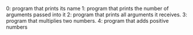 0: program that prints its name
1: program that prints the number of arguments passed into it
2: program that prints all arguments it receives.
3: program that multiplies two numbers.
4: program that adds positive numbers
